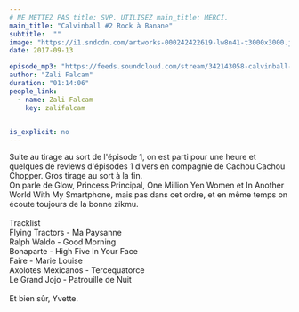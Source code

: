 ```yaml
---
# NE METTEZ PAS title: SVP. UTILISEZ main_title: MERCI.
main_title: "Calvinball #2 Rock à Banane"
subtitle:  ""
image: "https://i1.sndcdn.com/artworks-000242422619-lw8n41-t3000x3000.jpg"
date: 2017-09-13

episode_mp3: "https://feeds.soundcloud.com/stream/342143058-calvinball-radio-calvinball-2-rock-a-banane.mp3"
author: "Zali Falcam"
duration: "01:14:06"
people_link: 
  - name: Zali Falcam
    key: zalifalcam


is_explicit: no
---
```


<PodcastHeader/>

<!-- ECRIRE LA DESCRIPTION DE L'EPISODE SOUS CETTE LIGNE -->
Suite au tirage au sort de l'épisode 1, on est parti pour une heure et quelques de reviews d'épisodes 1 divers en compagnie de Cachou Cachou Chopper. Gros tirage au sort à la fin.<br>On parle de Glow, Princess Principal, One Million Yen Women et In Another World With My Smartphone, mais pas dans cet ordre, et en même temps on écoute toujours de la bonne zikmu.<br><br>Tracklist<br>Flying Tractors - Ma Paysanne <br>Ralph Waldo - Good Morning<br>Bonaparte - High Five In Your Face<br>Faire - Marie Louise<br>Axolotes Mexicanos - Tercequatorce<br>Le Grand Jojo - Patrouille de Nuit<br><br>Et bien sûr, Yvette.

